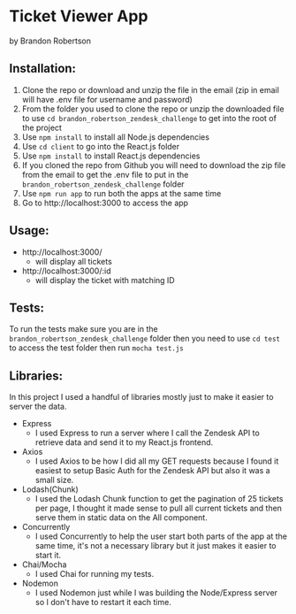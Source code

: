 # Ticket Viewer App
by Brandon Robertson

## Installation:
1. Clone the repo or download and unzip the file in the email (zip in email will have .env file for username and password)
2. From the folder you used to clone the repo or unzip the downloaded file to use ``cd brandon_robertson_zendesk_challenge`` to get into the root of the project
3. Use ``npm install`` to install all Node.js dependencies
4. Use ``cd client`` to go into the React.js folder
5. Use ``npm install`` to install React.js dependencies
6. If you cloned the repo from Github you will need to download the zip file from the email to get the .env file to put in the ``brandon_robertson_zendesk_challenge`` folder
7. Use ``npm run app`` to run both the apps at the same time
8. Go to http://localhost:3000 to access the app

## Usage:
- http://localhost:3000/
  - will display all tickets
- http://localhost:3000/:id
  - will display the ticket with matching ID

## Tests:
To run the tests make sure you are in the ``brandon_robertson_zendesk_challenge`` folder then you need to use ``cd test`` to access the test folder then run ``mocha test.js``

## Libraries:
In this project I used a handful of libraries mostly just to make it easier to server the data.

- Express
  - I used Express to run a server where I call the Zendesk API to retrieve data and send it to my React.js frontend.
- Axios
  - I used Axios to be how I did all my GET requests because I found it easiest to setup Basic Auth for the Zendesk API but also it was a small size.
- Lodash(Chunk)
  - I used the Lodash Chunk function to get the pagination of 25 tickets per page, I thought it made sense to pull all current tickets and then serve them in static data on the All component.
- Concurrently
  - I used Concurrently to help the user start both parts of the app at the same time, it's not a necessary library but it just makes it easier to start it. 
- Chai/Mocha
  - I used Chai for running my tests.
- Nodemon
  - I used Nodemon just while I was building the Node/Express server so I don't have to restart it each time.
